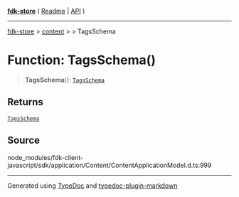 [**fdk-store**](../../../README.md) ( [Readme](../../../README.md) \| [API](../../../API.md) )

---

[fdk-store](../../../API.md) > [content](../../README.md) > [<internal>](../README.md) > TagsSchema

# Function: TagsSchema()

> **TagsSchema**(): [`TagsSchema`](../type-aliases/type-alias.TagsSchema.md)

## Returns

[`TagsSchema`](../type-aliases/type-alias.TagsSchema.md)

## Source

node_modules/fdk-client-javascript/sdk/application/Content/ContentApplicationModel.d.ts:999

---

Generated using [TypeDoc](https://typedoc.org/) and [typedoc-plugin-markdown](https://www.npmjs.com/package/typedoc-plugin-markdown)

